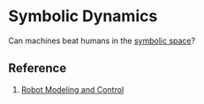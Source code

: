 # Symbolic Dynamics
Can machines beat humans in the [symbolic space](https://nosubject.com/Jacques_Lacan:The_Symbolic)?
## Reference
1. [Robot Modeling and Control](https://www.wiley.com/en-us/Robot+Modeling+and+Control%2C+2nd+Edition-p-9781119524045)